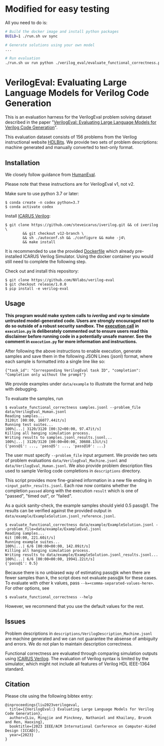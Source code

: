 # Modified for easy testing

All you need to do is:

```bash
# Build the docker image and install python packages
BUILD=1 ./run.sh uv sync

# Generate solutions using your own model
...

# Run evaluation
./run.sh uv run python ./verilog_eval/evaluate_functional_correctness.py  data/example/ExampleSolution.jsonl --problem_file=./data/example/ExampleEval.jsonl
```


# VerilogEval: Evaluating Large Language Models for Verilog Code Generation 

This is an evaluation harness for the VerilogEval problem solving dataset
described in the paper "[VerilogEval: Evaluating Large
Language Models for Verilog Code Generation](https://arxiv.org/abs/2309.07544)".

This evaluation dataset consists of 156 problems from the Verilog 
instructional website [HDLBits](https://hdlbits.01xz.net/wiki/Problem_sets).
We provide two sets of problem descriptions: machine generated and manually
converted to text-only format.

## Installation

We closely follow guidance from [HumanEval](https://github.com/openai/human-eval/tree/master).

Please note that these instructions are for VerilogEval v1, not v2.

Make sure to use python 3.7 or later:
```
$ conda create -n codex python=3.7
$ conda activate codex
```

Install [ICARUS Verilog](https://github.com/steveicarus/iverilog):
```
$ git clone https://github.com/steveicarus/iverilog.git && cd iverilog \
        && git checkout v12-branch \
        && sh ./autoconf.sh && ./configure && make -j4\
        && make install
```

It is recommended to use the provided [Dockerfile](https://github.com/NVlabs/verilog-eval/blob/main/Dockerfile) 
which already pre-installed ICARUS Verilog Simulator. Using the docker container
you would still need to complete the following step.

Check out and install this repository:
```
$ git clone https://github.com/NVlabs/verilog-eval
$ git checkout release/1.0.0
$ pip install -e verilog-eval
```

## Usage

**This program would make system calls to *iverilog* and *vvp* to simulate 
untrusted model-generated code. Users are strongly
encouraged not to do so outside of a robust security sandbox. The [execution
call](https://github.com/NVlabs/verilog-eval/blob/main/verilog_eval/execution.py#L79-L112)
in `execution.py` is deliberately commented out to ensure users read this
disclaimer before running code in a potentially unsafe manner. See the comment in
`execution.py` for more information and instructions.**

After following the above instructions to enable execution, generate samples
and save them in the following JSON Lines (jsonl) format, where each sample is
formatted into a single line like so:
```
{"task_id": "Corresponding VerilogEval task ID", "completion": "Completion only without the prompt"}
```
We provide examples under `data/example` to illustrate the format and help with debugging.

To evaluate the samples, run
```
$ evaluate_functional_correctness samples.jsonl --problem_file data/VerilogEval_Human.jsonl
Reading samples...
3120it [00:00, 16077.44it/s]
Running test suites...
100%|...| 3120/3120 [00:32<00:00, 97.47it/s]
Killing all hanging simulation process.
Writing results to samples.jsonl_results.jsonl...
100%|...| 3120/3120 [00:00<00:00, 30608.13it/s]
{'pass@1': ..., 'pass@5': ..., 'pass@10': ...}
```

The user must specify `--problem_file` input argument. We provide two sets of problem
evaluations `data/VerilogEval_Machine.jsonl` and `data/VerilogEval_Human.jsonl`. 
We also provide problem description files used to sample Verilog code completions 
in `descriptions` directory.

This script provides more fine-grained information in a new file ending in
`<input_path>_results.jsonl`. Each row now contains whether the completion
`passed` along with the execution `result` which is one of "passed", "timed
out", or "failed".

As a quick sanity-check, the example samples should yield 0.5 pass@1. The results can be
verified against the provided output 
in `data/example/ExampleSolution.jsonl_reference.jsonl`.
```
$ evaluate_functional_correctness data/example/ExampleSolution.jsonl --problem_file=data/example/ExampleEval.jsonl
Reading samples...
6it [00:00, 221.60it/s]
Running example suites...
100%|...| 6/6 [00:00<00:00, 142.09it/s]
Killing all hanging simulation process.
Writing results to data/example/ExampleSolution.jsonl_results.jsonl...
100%|...| 6/6 [00:00<00:00, 19941.22it/s]
{'pass@1': 0.5}
```

Because there is no unbiased way of estimating pass@k when there are fewer
samples than k, the script does not evaluate pass@k for these cases. To
evaluate with other k values, pass `--k=<comma-separated-values-here>`. For
other options, see
```
$ evaluate_functional_correctness --help
```
However, we recommend that you use the default values for the rest.

## Issues
Problem descriptions in `descriptions/VerilogDescription_Machine.jsonl` are machine 
generated and we can not guarantee the absense of ambiguity and errors. We do not plan
to maintain description correctness.

Functional correctness are evaluated through comparing simulation outputs using 
[ICARUS Verilog](https://github.com/steveicarus/iverilog). The evaluation of Verilog syntax is limited by the simulator, which might not include all features of Verilog HDL 
IEEE-1364 standard.


## Citation

Please cite using the following bibtex entry:

```
@inproceedings{liu2023verilogeval,
  title={{VerilogEval:} Evaluating Large Language Models for Verilog Code Generation},
  author={Liu, Mingjie and Pinckney, Nathaniel and Khailany, Brucek and Ren, Haoxing},
  booktitle={2023 IEEE/ACM International Conference on Computer-Aided Design (ICCAD)}, 
  year={2023}
}
```
